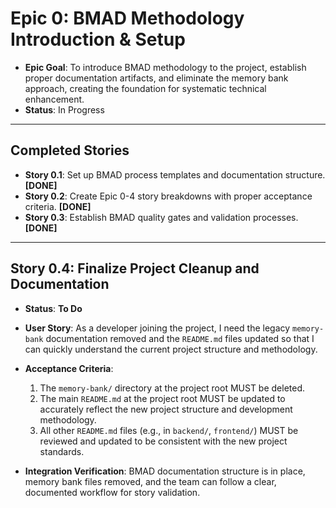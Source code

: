 # Epic 0: BMAD Methodology Introduction & Setup

- **Epic Goal**: To introduce BMAD methodology to the project, establish proper documentation
  artifacts, and eliminate the memory bank approach, creating the foundation for systematic
  technical enhancement.
- **Status**: In Progress

---

## Completed Stories

- **Story 0.1**: Set up BMAD process templates and documentation structure. **[DONE]**
- **Story 0.2**: Create Epic 0-4 story breakdowns with proper acceptance criteria. **[DONE]**
- **Story 0.3**: Establish BMAD quality gates and validation processes. **[DONE]**

---

## Story 0.4: Finalize Project Cleanup and Documentation

- **Status**: **To Do**
- **User Story**: As a developer joining the project, I need the legacy `memory-bank` documentation
  removed and the `README.md` files updated so that I can quickly understand the current project
  structure and methodology.
- **Acceptance Criteria**:

  1. The `memory-bank/` directory at the project root MUST be deleted.
  2. The main `README.md` at the project root MUST be updated to accurately reflect the new project
     structure and development methodology.
  3. All other `README.md` files (e.g., in `backend/`, `frontend/`) MUST be reviewed and updated to
     be consistent with the new project standards.

- **Integration Verification**: BMAD documentation structure is in place, memory bank files removed,
  and the team can follow a clear, documented workflow for story validation.
